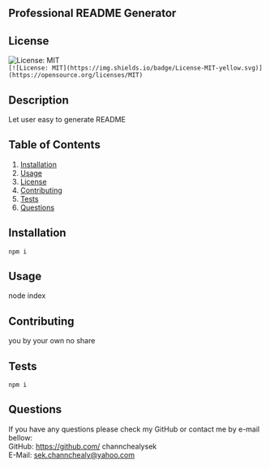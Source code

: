 
  ## Professional README Generator
  ## License 
  
   ![License: MIT](https://img.shields.io/badge/License-MIT-yellow.svg)  
   `[![License: MIT](https://img.shields.io/badge/License-MIT-yellow.svg)](https://opensource.org/licenses/MIT)`
  
  ## Description 
  Let user easy to generate README

  ## Table of Contents
  1. [Installation](#Installation)
  2. [Usage](#Usage)
  3. [License](#License)
  4. [Contributing](#Contributing)
  5. [Tests](#Tests)
  6. [Questions](#Questions)
  
  ## Installation
  ```
  npm i
  ```

  ## Usage
  node index

  ## Contributing
  you by your own no share

  ## Tests
  ```
  npm i
  ```

  ## Questions
  If you have any questions please check my GitHub or contact me by e-mail bellow:  
  GitHub: https://github.com/ channchealysek  
  E-Mail: sek.channchealy@yahoo.com
  
